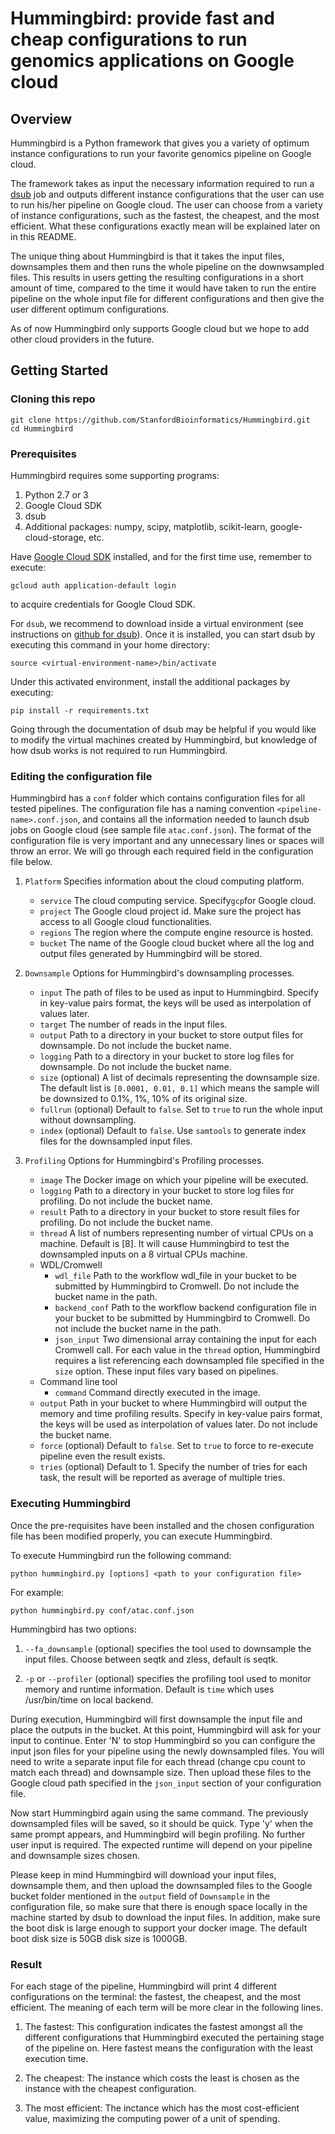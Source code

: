 # Hummingbird: provide fast and cheap configurations to run genomics applications on Google cloud

## Overview

Hummingbird is a Python framework that gives you a variety of optimum instance configurations to run your favorite genomics pipeline on Google cloud.

The framework takes as input the necessary information required to run a [dsub](https://github.com/DataBiosphere/dsub) job and outputs different instance configurations that the user can use to run his/her pipeline on Google cloud. The user can choose from a variety of instance configurations, such as the fastest, the cheapest, and the most efficient. What these configurations exactly mean will be explained later on in this README.

The unique thing about Hummingbird is that it takes the input files, downsamples them and then runs the whole pipeline on the downwsampled files. This results in users getting the resulting configurations in a short amount of time, compared to the time it would have taken to run the entire pipeline on the whole input file for different configurations and then give the user different optimum configurations.

As of now Hummingbird only supports Google cloud but we hope to add other cloud providers in the future.

## Getting Started

### Cloning this repo

```
git clone https://github.com/StanfordBioinformatics/Hummingbird.git
cd Hummingbird
```

### Prerequisites

Hummingbird requires some supporting programs:

1.  Python 2.7 or 3
2.  Google Cloud SDK
3.  dsub
4.  Additional packages: numpy, scipy, matplotlib, scikit-learn, google-cloud-storage, etc.

Have [Google Cloud SDK](https://cloud.google.com/sdk/docs/quickstarts) installed, and for the first time use, remember to execute:
```
gcloud auth application-default login
```
to acquire credentials for Google Cloud SDK.

For `dsub`, we recommend to download inside a virtual environment (see instructions on [github for dsub](https://github.com/DataBiosphere/dsub)). Once it is installed, you can start dsub by executing this command in your home directory:
```
source <virtual-environment-name>/bin/activate
```
Under this activated environment, install the additional packages by executing:
```
pip install -r requirements.txt
```

Going through the documentation of dsub may be helpful if you would like to modify the virtual machines created by Hummingbird, but knowledge of how dsub works is not required to run Hummingbird.

### Editing the configuration file

Hummingbird has a `conf` folder which contains configuration files for all tested pipelines. The configuration file has a naming convention `<pipeline-name>.conf.json`, and contains all the information needed to launch dsub jobs on Google cloud (see sample file `atac.conf.json`). The format of the configuration file is very important and any unnecessary lines or spaces will throw an error. We will go through each required field in the configuration file below.

1. `Platform` Specifies information about the cloud computing platform.
    - `service` The cloud computing service. Specify`gcp`for Google cloud. 
    - `project` The Google cloud project id. Make sure the project has access to all Google cloud functionalities.
    - `regions` The region where the compute engine resource is hosted.
    - `bucket` The name of the Google cloud bucket where all the log and output files generated by Hummingbird will be stored.

2. `Downsample` Options for Hummingbird's downsampling processes.
    - `input` The path of files to be used as input to Hummingbird. Specify in key-value pairs format, the keys will be used as interpolation of values later.
    - `target` The number of reads in the input files.
    - `output` Path to a directory in your bucket to store output files for downsample. Do not include the bucket name.
    - `logging` Path to a directory in your bucket to store log files for downsample. Do not include the bucket name. 
    - `size` (optional) A list of decimals representing the downsample size. The default list is `[0.0001, 0.01, 0.1]` which means the sample will be downsized to 0.1%, 1%, 10% of its original size.
    - `fullrun` (optional) Default to `false`. Set to `true` to run the whole input without downsampling.
    - `index` (optional) Default to `false`. Use `samtools` to generate index files for the downsampled input files.

3. `Profiling` Options for Hummingbird's Profiling processes.
    - `image` The Docker image on which your pipeline will be executed.
    - `logging` Path to a directory in your bucket to store log files for profiling. Do not include the bucket name.
    - `result` Path to a directory in your bucket to store result files for profiling. Do not include the bucket name.
    - `thread` A list of numbers representing number of virtual CPUs on a machine. Default is [8]. It will cause Hummingbird to test the downsampled inputs on a 8 virtual CPUs machine.
    - WDL/Cromwell
        - `wdl_file` Path to the workflow wdl_file in your bucket to be submitted by Hummingbird to Cromwell. Do not include the bucket name in the path.
        - `backend_conf` Path to the workflow backend configuration file in your bucket to be submitted by Hummingbird to Cromwell. Do not include the bucket name in the path. 
        - `json_input` Two dimensional array containing the input for each Cromwell call. For each value in the `thread` option, Hummingbird requires a list referencing each downsampled file specified in the `size` option. These input files vary based on pipelines.
    - Command line tool
        - `command` Command directly executed in the image.
    - `output` Path in your bucket to where Hummingbird will output the memory and time profiling results. Specify in key-value pairs format, the keys will be used as interpolation of values later. Do not include the bucket name.
    - `force` (optional) Default to `false`. Set to `true` to force to re-execute pipeline even the result exists.
    - `tries` (optional) Default to 1. Specify the number of tries for each task, the result will be reported as average of multiple tries.

### Executing Hummingbird

Once the pre-requisites have been installed and the chosen configuration file has been modified properly, you can execute Hummingbird. 

To execute Hummingbird run the following command:
```
python hummingbird.py [options] <path to your configuration file>
```
For example:
```
python hummingbird.py conf/atac.conf.json
```
Hummingbird has two options:

1. `--fa_downsample` (optional) specifies the tool used to downsample the input files. Choose between seqtk and zless, default is seqtk.

1. `-p` or `--profiler` (optional) specifies the profiling tool used to monitor memory and runtime information. Default is `time` which uses /usr/bin/time on local backend.

During execution, Hummingbird will first downsample the input file and place the outputs in the bucket. At this point, Hummingbird will ask for your input to continue. Enter 'N' to stop Hummingbird so you can configure the input json files for your pipeline using the newly downsampled files. You will need to write a separate input file for each thread (change cpu count to match each thread) and downsample size. Then upload these files to the Google cloud path specified in the `json_input` section of your configuration file. 

Now start Hummingbird again using the same command. The previously downsampled files will be saved, so it should be quick. Type 'y' when the same prompt appears, and Hummingbird will begin profiling. No further user input is required. The expected runtime will depend on your pipeline and downsample sizes chosen. 

Please keep in mind Hummingbird will download your input files, downsample them, and then upload the downsampled files to the Google bucket folder mentioned in the `output` field of `Downsample` in the configuration file, so make sure that there is enough space locally in the machine started by dsub to download the input files. In addition, make sure the boot disk is large enough to support your docker image. The default boot disk size is 50GB disk size is 1000GB. 

### Result

For each stage of the pipeline, Hummingbird will print 4 different configurations on the terminal: the fastest, the cheapest, and the most efficient. The meaning of each term will be more clear in the following lines.

1. The fastest: This configuration indicates the fastest amongst all the different configurations that Hummingbird executed the pertaining stage of the pipeline on. Here fastest means the configuration with the least execution time.

2. The cheapest: The instance which costs the least is chosen as the instance with the cheapest configuration.

3. The most efficient: The inctance which has the most cost-efficient value, maximizing the computing power of a unit of spending.
